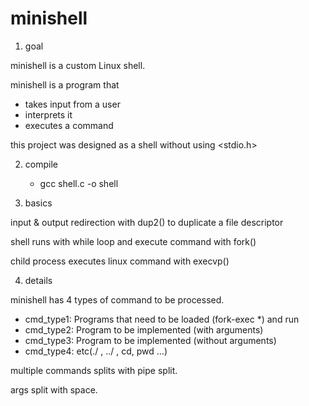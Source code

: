 # minishell


1. goal

minishell is a custom Linux shell.

minishell is a program that

- takes input from a user
- interprets it
- executes a command

this project was designed as a shell without using <stdio.h>


2. compile

    - gcc shell.c -o shell


3. basics

input & output redirection with dup2() to duplicate a file descriptor

shell runs with while loop and execute command with fork()

child process executes linux command with execvp()


4. details

minishell has 4 types of command to be processed.

- cmd_type1: Programs that need to be loaded (fork-exec *) and run
- cmd_type2: Program to be implemented (with arguments)
- cmd_type3: Program to be implemented (without arguments)
- cmd_type4: etc(./ , ../ , cd, pwd ...)

multiple commands splits with pipe split.

args split with space.
